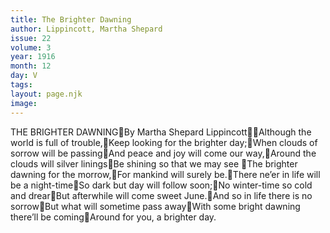 ```yaml
---
title: The Brighter Dawning
author: Lippincott, Martha Shepard
issue: 22
volume: 3
year: 1916
month: 12
day: V
tags:
layout: page.njk
image:
---
```

THE BRIGHTER DAWNINGBy Martha Shepard LippincottAlthough the world is full of trouble,Keep looking for the brighter day;When clouds of sorrow will be passingAnd peace and joy will come our way,Around the clouds will silver liningsBe shining so that we may see The brighter dawning for the morrow,For mankind will surely be.There ne’er in life will be a night-timeSo dark but day will follow soon;No winter-time so cold and drearBut afterwhile will come sweet June.And so in life there is no sorrowBut what will sometime pass awayWith some bright dawning there’ll be comingAround for you, a brighter day.
